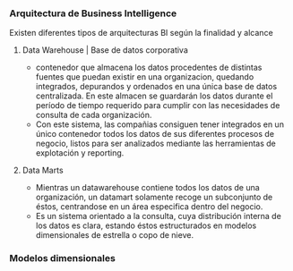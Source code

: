 ### Arquitectura de Business Intelligence
Existen diferentes tipos de arquitecturas BI según la finalidad y alcance
1. Data Warehouse | Base de datos corporativa
    * contenedor que almacena los datos procedentes de distintas fuentes que puedan existir en una organizacion, quedando integrados, depurandos y ordenados en una única base de datos centralizada. En este almacen se guardarán los datos durante el período de tiempo requerido para cumplir con las necesidades de consulta de cada organización.
    * Con este sistema, las compañias consiguen tener integrados en un único contenedor todos los datos de sus diferentes procesos de negocio, listos para ser analizados mediante las herramientas de explotación y reporting.

2. Data Marts
    * Mientras un datawarehouse contiene todos los datos de una organización, un datamart solamente recoge un subconjunto de éstos, centrandose en un área especifica dentro del negocio. 
    * Es un sistema orientado a la consulta, cuya distribución interna de los datos es clara, estando éstos estructurados en modelos dimensionales de estrella o copo de nieve.
### Modelos dimensionales
